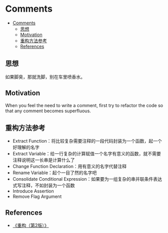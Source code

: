 # Comments


<!-- TOC -->

- [Comments](#comments)
    - [思想](#思想)
    - [Motivation](#motivation)
    - [重构方法参考](#重构方法参考)
    - [References](#references)

<!-- /TOC -->


## 思想
如果脚臭，那就洗脚，别在车里喷香水。


## Motivation
When you feel the need to write a comment, first try to refactor the code so that any comment becomes superfluous.


## 重构方法参考
* Extract Function：将比较复杂需要注释的一段代码封装为一个函数，起一个好理解的名字
* Extract Variable：给一行复杂的计算赋值一个名字有意义的函数，就不需要注释说明这一长串是计算什么了
* Change Function Declaration：用有意义的名字代替注释
* Rename Variable：起个一目了然的名字吧
* Consolidate Conditional Expression：如果要为一组复杂的串并联条件表达式写注释，不如封装为一个函数
* Introduce Assertion
* Remove Flag Argument


## References
* [《重构（第2版）》](https://book.douban.com/subject/33400354/)
